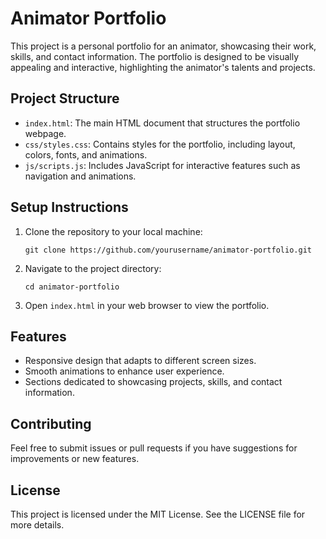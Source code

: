# Animator Portfolio

This project is a personal portfolio for an animator, showcasing their work, skills, and contact information. The portfolio is designed to be visually appealing and interactive, highlighting the animator's talents and projects.

## Project Structure

- `index.html`: The main HTML document that structures the portfolio webpage.
- `css/styles.css`: Contains styles for the portfolio, including layout, colors, fonts, and animations.
- `js/scripts.js`: Includes JavaScript for interactive features such as navigation and animations.

## Setup Instructions

1. Clone the repository to your local machine:
   ```
   git clone https://github.com/yourusername/animator-portfolio.git
   ```

2. Navigate to the project directory:
   ```
   cd animator-portfolio
   ```

3. Open `index.html` in your web browser to view the portfolio.

## Features

- Responsive design that adapts to different screen sizes.
- Smooth animations to enhance user experience.
- Sections dedicated to showcasing projects, skills, and contact information.

## Contributing

Feel free to submit issues or pull requests if you have suggestions for improvements or new features.

## License

This project is licensed under the MIT License. See the LICENSE file for more details.